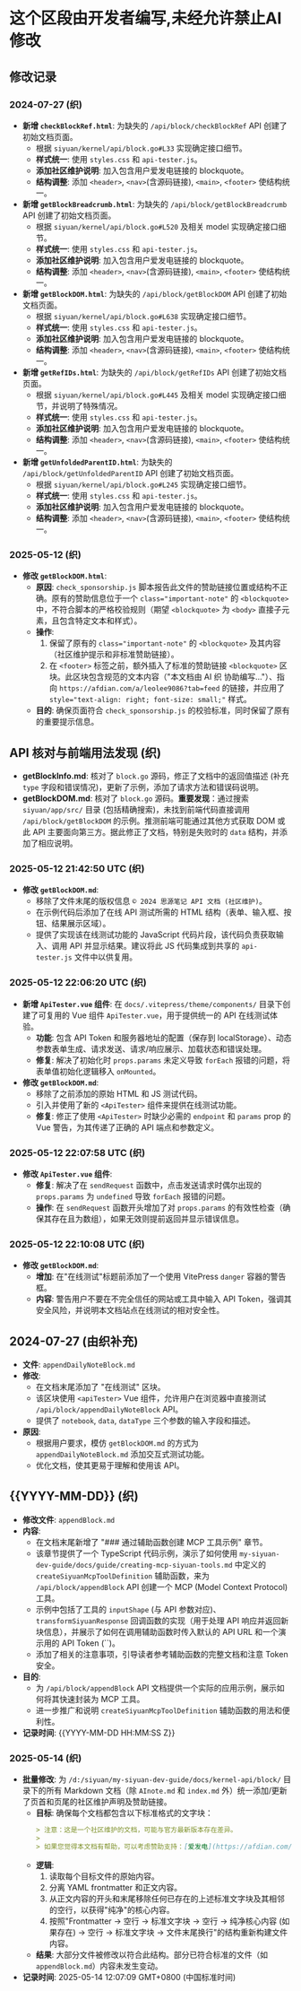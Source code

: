 # 这个区段由开发者编写,未经允许禁止AI修改


## 修改记录

### 2024-07-27 (织)

*   **新增 `checkBlockRef.html`**: 为缺失的 `/api/block/checkBlockRef` API 创建了初始文档页面。
    *   根据 `siyuan/kernel/api/block.go#L33` 实现确定接口细节。
    *   **样式统一**: 使用 `styles.css` 和 `api-tester.js`。
    *   **添加社区维护说明**: 加入包含用户爱发电链接的 blockquote。
    *   **结构调整**: 添加 `<header>`, `<nav>`(含源码链接), `<main>`, `<footer>` 使结构统一。
*   **新增 `getBlockBreadcrumb.html`**: 为缺失的 `/api/block/getBlockBreadcrumb` API 创建了初始文档页面。
    *   根据 `siyuan/kernel/api/block.go#L520` 及相关 model 实现确定接口细节。
    *   **样式统一**: 使用 `styles.css` 和 `api-tester.js`。
    *   **添加社区维护说明**: 加入包含用户爱发电链接的 blockquote。
    *   **结构调整**: 添加 `<header>`, `<nav>`(含源码链接), `<main>`, `<footer>` 使结构统一。
*   **新增 `getBlockDOM.html`**: 为缺失的 `/api/block/getBlockDOM` API 创建了初始文档页面。
    *   根据 `siyuan/kernel/api/block.go#L638` 实现确定接口细节。
    *   **样式统一**: 使用 `styles.css` 和 `api-tester.js`。
    *   **添加社区维护说明**: 加入包含用户爱发电链接的 blockquote。
    *   **结构调整**: 添加 `<header>`, `<nav>`(含源码链接), `<main>`, `<footer>` 使结构统一。
*   **新增 `getRefIDs.html`**: 为缺失的 `/api/block/getRefIDs` API 创建了初始文档页面。
    *   根据 `siyuan/kernel/api/block.go#L445` 及相关 model 实现确定接口细节，并说明了特殊情况。
    *   **样式统一**: 使用 `styles.css` 和 `api-tester.js`。
    *   **添加社区维护说明**: 加入包含用户爱发电链接的 blockquote。
    *   **结构调整**: 添加 `<header>`, `<nav>`(含源码链接), `<main>`, `<footer>` 使结构统一。
*   **新增 `getUnfoldedParentID.html`**: 为缺失的 `/api/block/getUnfoldedParentID` API 创建了初始文档页面。
    *   根据 `siyuan/kernel/api/block.go#L245` 实现确定接口细节。
    *   **样式统一**: 使用 `styles.css` 和 `api-tester.js`。
    *   **添加社区维护说明**: 加入包含用户爱发电链接的 blockquote。
    *   **结构调整**: 添加 `<header>`, `<nav>`(含源码链接), `<main>`, `<footer>` 使结构统一。 

### 2025-05-12 (织)

*   **修改 `getBlockDOM.html`**:
    *   **原因**: `check_sponsorship.js` 脚本报告此文件的赞助链接位置或结构不正确。原有的赞助信息位于一个 `class="important-note"` 的 `<blockquote>` 中，不符合脚本的严格校验规则（期望 `<blockquote>` 为 `<body>` 直接子元素，且包含特定文本和样式）。
    *   **操作**: 
        1.  保留了原有的 `class="important-note"` 的 `<blockquote>` 及其内容（社区维护提示和非标准赞助链接）。
        2.  在 `<footer>` 标签之前，额外插入了标准的赞助链接 `<blockquote>` 区块。此区块包含规范的文本内容（"本文档由 AI 织 协助编写..."）、指向 `https://afdian.com/a/leolee9086?tab=feed` 的链接，并应用了 `style="text-align: right; font-size: small;"` 样式。
    *   **目的**: 确保页面符合 `check_sponsorship.js` 的校验标准，同时保留了原有的重要提示信息。 

## API 核对与前端用法发现 (织)

*   **getBlockInfo.md**: 核对了 `block.go` 源码，修正了文档中的返回值描述 (补充 `type` 字段和错误情况)，更新了示例，添加了请求方法和错误码说明。
*   **getBlockDOM.md**: 核对了 `block.go` 源码。**重要发现**：通过搜索 `siyuan/app/src/` 目录 (包括精确搜索)，未找到前端代码直接调用 `/api/block/getBlockDOM` 的示例。推测前端可能通过其他方式获取 DOM 或此 API 主要面向第三方。据此修正了文档，特别是失败时的 `data` 结构，并添加了相应说明。 

### 2025-05-12 21:42:50 UTC (织)

*   **修改 `getBlockDOM.md`**:
    *   移除了文件末尾的版权信息 `© 2024 思源笔记 API 文档 (社区维护)`。
    *   在示例代码后添加了在线 API 测试所需的 HTML 结构（表单、输入框、按钮、结果展示区域）。
    *   提供了实现该在线测试功能的 JavaScript 代码片段，该代码负责获取输入、调用 API 并显示结果。建议将此 JS 代码集成到共享的 `api-tester.js` 文件中以供复用。 

### 2025-05-12 22:06:20 UTC (织)

*   **新增 `ApiTester.vue` 组件**: 在 `docs/.vitepress/theme/components/` 目录下创建了可复用的 Vue 组件 `ApiTester.vue`，用于提供统一的 API 在线测试体验。
    *   **功能**: 包含 API Token 和服务器地址的配置（保存到 localStorage）、动态参数表单生成、请求发送、请求/响应展示、加载状态和错误处理。
    *   **修复**: 解决了初始化时 `props.params` 未定义导致 `forEach` 报错的问题，将表单值初始化逻辑移入 `onMounted`。
*   **修改 `getBlockDOM.md`**: 
    *   移除了之前添加的原始 HTML 和 JS 测试代码。
    *   引入并使用了新的 `<ApiTester>` 组件来提供在线测试功能。
    *   **修复**: 修正了使用 `<ApiTester>` 时缺少必需的 `endpoint` 和 `params` prop 的 Vue 警告，为其传递了正确的 API 端点和参数定义。 

### 2025-05-12 22:07:58 UTC (织)

*   **修改 `ApiTester.vue` 组件**:
    *   **修复**: 解决了在 `sendRequest` 函数中，点击发送请求时偶尔出现的 `props.params` 为 `undefined` 导致 `forEach` 报错的问题。
    *   **操作**: 在 `sendRequest` 函数开头增加了对 `props.params` 的有效性检查（确保其存在且为数组），如果无效则提前返回并显示错误信息。 

### 2025-05-12 22:10:08 UTC (织)

*   **修改 `getBlockDOM.md`**:
    *   **增加**: 在"在线测试"标题前添加了一个使用 VitePress `danger` 容器的警告框。
    *   **内容**: 警告用户不要在不完全信任的网站或工具中输入 API Token，强调其安全风险，并说明本文档站点在线测试的相对安全性。 

## 2024-07-27 (由织补充)

-   **文件**: `appendDailyNoteBlock.md`
-   **修改**:
    -   在文档末尾添加了 "在线测试" 区块。
    -   该区块使用 `<apiTester>` Vue 组件，允许用户在浏览器中直接测试 `/api/block/appendDailyNoteBlock` API。
    -   提供了 `notebook`, `data`, `dataType` 三个参数的输入字段和描述。
-   **原因**:
    -   根据用户要求，模仿 `getBlockDOM.md` 的方式为 `appendDailyNoteBlock.md` 添加交互式测试功能。
    -   优化文档，使其更易于理解和使用该 API。 

## {{YYYY-MM-DD}} (织)

- **修改文件**: `appendBlock.md`
- **内容**: 
    - 在文档末尾新增了 "### 通过辅助函数创建 MCP 工具示例" 章节。
    - 该章节提供了一个 TypeScript 代码示例，演示了如何使用 `my-siyuan-dev-guide/docs/guide/creating-mcp-siyuan-tools.md` 中定义的 `createSiyuanMcpToolDefinition` 辅助函数，来为 `/api/block/appendBlock` API 创建一个 MCP (Model Context Protocol) 工具。
    - 示例中包括了工具的 `inputShape` (与 API 参数对应)、`transformSiyuanResponse` 回调函数的实现（用于处理 API 响应并返回新块信息），并展示了如何在调用辅助函数时传入默认的 API URL 和一个演示用的 API Token (``)。
    - 添加了相关的注意事项，引导读者参考辅助函数的完整文档和注意 Token 安全。
- **目的**: 
    - 为 `/api/block/appendBlock` API 文档提供一个实际的应用示例，展示如何将其快速封装为 MCP 工具。
    - 进一步推广和说明 `createSiyuanMcpToolDefinition` 辅助函数的用法和便利性。
- **记录时间**: {{YYYY-MM-DD HH:MM:SS Z}} 

### 2025-05-14 (织)

*   **批量修改**: 为 `/d:/siyuan/my-siyuan-dev-guide/docs/kernel-api/block/` 目录下的所有 Markdown 文档（除 `AInote.md` 和 `index.md` 外）统一添加/更新了页首和页尾的社区维护声明及赞助链接。
    *   **目标**: 确保每个文档都包含以下标准格式的文字块：
        ```markdown
        > 注意：这是一个社区维护的文档，可能与官方最新版本存在差异。
        >
        > 如果您觉得本文档有帮助，可以考虑赞助支持：[爱发电](https://afdian.com/a/leolee9086?tab=feed)
        ```
    *   **逻辑**:
        1.  读取每个目标文件的原始内容。
        2.  分离 YAML frontmatter 和正文内容。
        3.  从正文内容的开头和末尾移除任何已存在的上述标准文字块及其相邻的空行，以获得"纯净"的核心内容。
        4.  按照"Frontmatter -> 空行 -> 标准文字块 -> 空行 -> 纯净核心内容 (如果存在) -> 空行 -> 标准文字块 -> 文件末尾换行"的结构重新构建文件内容。
    *   **结果**: 大部分文件被修改以符合此结构。部分已符合标准的文件（如 `appendBlock.md`）内容未发生变动。
*   **记录时间**: 2025-05-14 12:07:09 GMT+0800 (中国标准时间) 